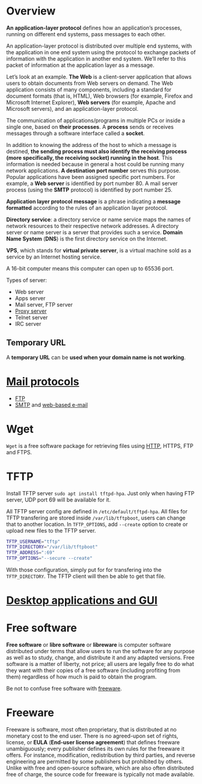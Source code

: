 # Overview

**An application-layer protocol** defines how an application’s processes, running on different end systems, pass messages to each other.

An application-layer protocol is distributed over multiple end systems, with the application in one end system using the protocol to exchange packets of information with the application in another end system. We’ll refer to this packet of information at the application layer as a message.

Let’s look at an example. **The Web** is a client-server application that allows users to obtain documents from Web servers on demand. The Web application consists of many components, including a standard for document formats (that is, HTML), Web browsers (for example, Firefox and Microsoft Internet Explorer), **Web servers** (for example, Apache and Microsoft servers), and an application-layer protocol.

The communication of applications/programs in multiple PCs or inside a single one, based on **their processes**. A **process** sends or receives messages through a software interface called a **socket**.

In addition to knowing the address of the host to which a message is destined, **the sending process must also identify the receiving process (more specifically, the receiving socket) running in the host**. This information is needed because in general a host could be running many network applications. **A destination port number** serves this purpose. Popular applications have been assigned specific port numbers. For example, a **Web server** is identified by port number 80. A mail server process (using the **SMTP** protocol) is identified by port number 25.

**Application layer protocol message** is a phrase indicating a **message formatted** according to the rules of an application layer protocol.

**Directory service**: a directory service or name service maps the names of network resources to their respective network addresses. A directory server or name server is a server that provides such a service. **Domain Name System** (**DNS**) is the first directory service on the Internet.

**VPS**, which stands for **virtual private server**, is a virtual machine sold as a service by an Internet hosting service.

A 16-bit computer means this computer can open up to 65536 port.

Types of server:
* Web server
* Apps server
* Mail server, FTP server
* [Proxy server](https://github.com/TranPhucVinh/Linux-Shell/blob/master/Network%20layer/Proxy.md#forward-proxy)
* Telnet server
* IRC server

## Temporary URL 
A **temporary URL** can be **used when your domain name is not working**.
# [Mail protocols](Mail%20protocols.md)
* [FTP]()
* [SMTP]() and [web-based e-mail]()
# Wget

``Wget`` is a free software package for retrieving files using [HTTP](HTTP), HTTPS, FTP and FTPS.
# TFTP
Install TFTP server ``sudo apt install tftpd-hpa``. Just only when having FTP server, UDP port 69 will be available for it.

All TFTP server config are defined in ``/etc/default/tftpd-hpa``. All files for TFTP transfering are stored inside ``/var/lib/tftpboot``, users can change that to another location. In ``TFTP_OPTIONS``, add ``--create`` option to create or upload new files to the TFTP server.

```sh
TFTP_USERNAME="tftp"
TFTP_DIRECTORY="/var/lib/tftpboot"
TFTP_ADDRESS=":69"
TFTP_OPTIONS="--secure --create"
```

With those configuration, simply put for for transfering into the ``TFTP_DIRECTORY``. The TFTP client will then be able to get that file.

# [Desktop applications and GUI](GUI.md)
# Free software
**Free software** or **libre software** or **libreware** is computer software distributed under terms that allow users to run the software for any purpose as well as to study, change, and distribute it and any adapted versions. Free software is a matter of liberty, not price; all users are legally free to do what they want with their copies of a free software (including profiting from them) regardless of how much is paid to obtain the program.

Be not to confuse free software with [freeware](#freeware).
# Freeware
Freeware is software, most often proprietary, that is distributed at no monetary cost to the end user. There is no agreed-upon set of rights, license, or **EULA** (**End-user license agreement**) that defines freeware unambiguously; every publisher defines its own rules for the freeware it offers. For instance, modification, redistribution by third parties, and reverse engineering are permitted by some publishers but prohibited by others. Unlike with free and open-source software, which are also often distributed free of charge, the source code for freeware is typically not made available.
